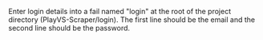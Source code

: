 Enter login details into a fail named "login" at the root of the project directory (PlayVS-Scraper/login).
The first line should be the email and the second line should be the password.
